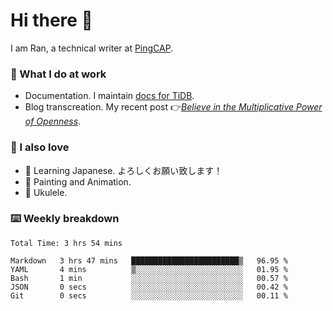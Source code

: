 # Hi there 👋

I am Ran, a technical writer at [PingCAP](https://pingcap.com/).

### 📝 What I do at work

- Documentation. I maintain [docs for TiDB](https://github.com/pingcap/docs).
- Blog transcreation. My recent post 👉[*Believe in the Multiplicative Power of Openness*](https://pingcap.com/blog/believe-in-the-multiplicative-power-of-openness-open-source-community).

### 🤠 I also love

- 💬 Learning Japanese. よろしくお願い致します！
- 🎨 Painting and Animation.
- 🎵 Ukulele.

### ⌨️ Weekly breakdown

<!--START_SECTION:waka-->

```text
Total Time: 3 hrs 54 mins

Markdown   3 hrs 47 mins   ████████████████████████▒   96.95 %
YAML       4 mins          ▒░░░░░░░░░░░░░░░░░░░░░░░░   01.95 %
Bash       1 min           ░░░░░░░░░░░░░░░░░░░░░░░░░   00.57 %
JSON       0 secs          ░░░░░░░░░░░░░░░░░░░░░░░░░   00.42 %
Git        0 secs          ░░░░░░░░░░░░░░░░░░░░░░░░░   00.11 %
```

<!--END_SECTION:waka-->

